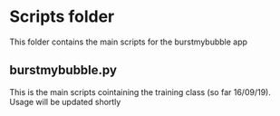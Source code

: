 # Scripts folder

This folder contains the main scripts for the burstmybubble 
app

## burstmybubble.py
This is the main scripts cointaining the training class 
(so far 16/09/19). Usage will be updated shortly